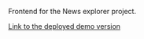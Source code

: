 Frontend for the News explorer project.

[Link to the deployed demo version](https://www.my-news-explorer.students.nomoredomainssbs.ru/)